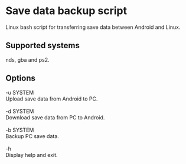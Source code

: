# Save data backup script 
Linux bash script for transferring save data between Android and Linux.

## Supported systems
nds, gba and ps2.
## Options
-u SYSTEM<br>
Upload save data from Android to PC.<br><br>
-d SYSTEM<br>
Download save data from PC to Android.<br><br>
-b SYSTEM<br>
Backup PC save data.<br><br>
-h<br>
Display help and exit.
